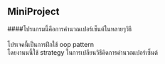 ## MiniProject  
####โปรแกรมนี้คือการคำนวณเปอร์เซ็นต์ในหลายๆวิธี  
<br>
โปรเจคนี้เป็นการฝึกใช้ oop pattern  
โดยงานนนี้ใช้ strategy ในการเปลียนวิธีคิดการคำนวณเปอร์เซ็นต์  
